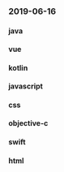### 2019-06-16

#### java

#### vue

#### kotlin

#### javascript

#### css

#### objective-c

#### swift

#### html
